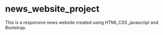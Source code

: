 # news_website_project
This is a responsive news website created using HTML,CSS ,javascript and Bootstrap.
